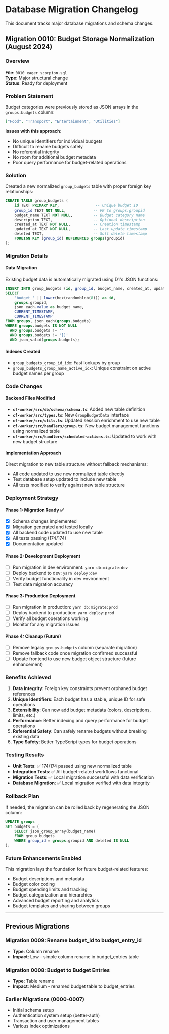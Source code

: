 # Database Migration Changelog

This document tracks major database migrations and schema changes.

## Migration 0010: Budget Storage Normalization (August 2024)

### Overview
**File**: `0010_eager_scorpion.sql`  
**Type**: Major structural change  
**Status**: Ready for deployment  

### Problem Statement
Budget categories were previously stored as JSON arrays in the `groups.budgets` column:
```json
["Food", "Transport", "Entertainment", "Utilities"]
```

**Issues with this approach:**
- No unique identifiers for individual budgets
- Difficult to rename budgets safely
- No referential integrity
- No room for additional budget metadata
- Poor query performance for budget-related operations

### Solution
Created a new normalized `group_budgets` table with proper foreign key relationships:

```sql
CREATE TABLE group_budgets (
    id TEXT PRIMARY KEY,                -- Unique budget ID
    group_id TEXT NOT NULL,            -- FK to groups.groupid
    budget_name TEXT NOT NULL,         -- Budget category name  
    description TEXT,                  -- Optional description
    created_at TEXT NOT NULL,          -- Creation timestamp
    updated_at TEXT NOT NULL,          -- Last update timestamp
    deleted TEXT,                      -- Soft delete timestamp
    FOREIGN KEY (group_id) REFERENCES groups(groupid)
);
```

### Migration Details

#### Data Migration
Existing budget data is automatically migrated using D1's JSON functions:
```sql
INSERT INTO group_budgets (id, group_id, budget_name, created_at, updated_at)
SELECT 
    'budget_' || lower(hex(randomblob(8))) as id,
    groups.groupid,
    json_each.value as budget_name,
    CURRENT_TIMESTAMP,
    CURRENT_TIMESTAMP
FROM groups, json_each(groups.budgets)
WHERE groups.budgets IS NOT NULL 
  AND groups.budgets != '' 
  AND groups.budgets != '[]'
  AND json_valid(groups.budgets);
```

#### Indexes Created
- `group_budgets_group_id_idx`: Fast lookups by group
- `group_budgets_group_name_active_idx`: Unique constraint on active budget names per group

### Code Changes

#### Backend Files Modified
- **`cf-worker/src/db/schema/schema.ts`**: Added new table definition
- **`cf-worker/src/types.ts`**: New `GroupBudgetData` interface
- **`cf-worker/src/utils.ts`**: Updated session enrichment to use new table
- **`cf-worker/src/handlers/group.ts`**: New budget management functions using normalized table
- **`cf-worker/src/handlers/scheduled-actions.ts`**: Updated to work with new budget structure

#### Implementation Approach
Direct migration to new table structure without fallback mechanisms:
- All code updated to use new normalized table directly
- Test database setup updated to include new table
- All tests modified to verify against new table structure

### Deployment Strategy

#### Phase 1: Migration Ready ✅
- [x] Schema changes implemented
- [x] Migration generated and tested locally
- [x] All backend code updated to use new table
- [x] All tests passing (174/174)
- [x] Documentation updated

#### Phase 2: Development Deployment
- [ ] Run migration in dev environment: `yarn db:migrate:dev`
- [ ] Deploy backend to dev: `yarn deploy:dev`
- [ ] Verify budget functionality in dev environment
- [ ] Test data migration accuracy

#### Phase 3: Production Deployment
- [ ] Run migration in production: `yarn db:migrate:prod` 
- [ ] Deploy backend to production: `yarn deploy:prod`
- [ ] Verify all budget operations working
- [ ] Monitor for any migration issues

#### Phase 4: Cleanup (Future)
- [ ] Remove legacy `groups.budgets` column (separate migration)
- [ ] Remove fallback code once migration confirmed successful
- [ ] Update frontend to use new budget object structure (future enhancement)

### Benefits Achieved

1. **Data Integrity**: Foreign key constraints prevent orphaned budget references
2. **Unique Identifiers**: Each budget has a stable, unique ID for safe operations
3. **Extensibility**: Can now add budget metadata (colors, descriptions, limits, etc.)
4. **Performance**: Better indexing and query performance for budget operations
5. **Referential Safety**: Can safely rename budgets without breaking existing data
6. **Type Safety**: Better TypeScript types for budget operations

### Testing Results

- **Unit Tests**: ✅ 174/174 passed using new normalized table
- **Integration Tests**: ✅ All budget-related workflows functional
- **Migration Tests**: ✅ Local migration successful with data verification
- **Database Migration**: ✅ Local migration verified with data integrity

### Rollback Plan

If needed, the migration can be rolled back by regenerating the JSON column:
```sql
UPDATE groups 
SET budgets = (
    SELECT json_group_array(budget_name)
    FROM group_budgets 
    WHERE group_id = groups.groupid AND deleted IS NULL
);
```

### Future Enhancements Enabled

This migration lays the foundation for future budget-related features:
- Budget descriptions and metadata
- Budget color coding
- Budget spending limits and tracking
- Budget categorization and hierarchies
- Advanced budget reporting and analytics
- Budget templates and sharing between groups

---

## Previous Migrations

### Migration 0009: Rename budget_id to budget_entry_id
- **Type**: Column rename
- **Impact**: Low - simple column rename in budget_entries table

### Migration 0008: Budget to Budget Entries
- **Type**: Table rename
- **Impact**: Medium - renamed budget table to budget_entries

### Earlier Migrations (0000-0007)
- Initial schema setup
- Authentication system setup (better-auth)
- Transaction and user management tables
- Various index optimizations